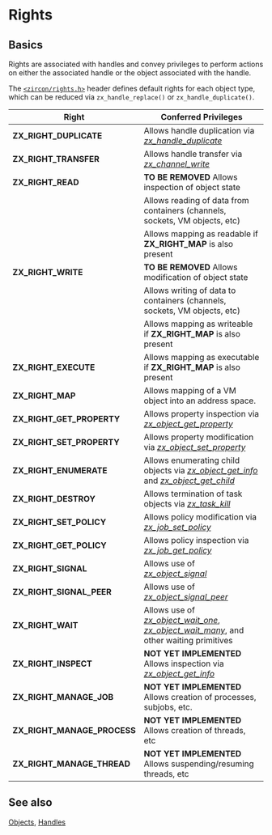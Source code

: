 # Rights

## Basics

Rights are associated with handles and convey privileges to perform actions on
either the associated handle or the object associated with the handle.

The [`<zircon/rights.h>`](../system/public/zircon/rights.h) header defines
default rights for each object type, which can be reduced via
`zx_handle_replace()` or `zx_handle_duplicate()`.

| Right | Conferred Privileges |
| ----- | -------------------- |
| **ZX_RIGHT_DUPLICATE**      | Allows handle duplication via [*zx_handle_duplicate*](syscalls/handle_duplicate.md) |
| **ZX_RIGHT_TRANSFER**       | Allows handle transfer via [*zx_channel_write*](syscalls/channel_write.md) |
| **ZX_RIGHT_READ**           | **TO BE REMOVED** Allows inspection of object state |
|                             | Allows reading of data from containers (channels, sockets, VM objects, etc) |
|                             | Allows mapping as readable if **ZX_RIGHT_MAP** is also present |
| **ZX_RIGHT_WRITE**          | **TO BE REMOVED** Allows modification of object state |
|                             | Allows writing of data to containers (channels, sockets, VM objects, etc) |
|                             | Allows mapping as writeable if **ZX_RIGHT_MAP** is also present |
| **ZX_RIGHT_EXECUTE**        | Allows mapping as executable if **ZX_RIGHT_MAP** is also present |
| **ZX_RIGHT_MAP**            | Allows mapping of a VM object into an address space. |
| **ZX_RIGHT_GET_PROPERTY**   | Allows property inspection via [*zx_object_get_property*](syscalls/object_get_property.md) |
| **ZX_RIGHT_SET_PROPERTY**   | Allows property modification via [*zx_object_set_property*](syscalls/object_set_property.md) |
| **ZX_RIGHT_ENUMERATE**      | Allows enumerating child objects via [*zx_object_get_info*](syscalls/object_get_info.md) and [*zx_object_get_child*](syscalls/object_get_child.md) |
| **ZX_RIGHT_DESTROY**        | Allows termination of task objects via [*zx_task_kill*](syscalls/task_kill.md)|
| **ZX_RIGHT_SET_POLICY**     | Allows policy modification via [*zx_job_set_policy*](syscalls/job_set_policy.md)|
| **ZX_RIGHT_GET_POLICY**     | Allows policy inspection via [*zx_job_get_policy*](syscalls/job_get_policy.md)|
| **ZX_RIGHT_SIGNAL**         | Allows use of [*zx_object_signal*](syscalls/object_signal.md) |
| **ZX_RIGHT_SIGNAL_PEER**    | Allows use of [*zx_object_signal_peer*](syscalls/object_signal.md) |
| **ZX_RIGHT_WAIT**           | Allows use of [*zx_object_wait_one*](syscalls/object_wait_one.md), [*zx_object_wait_many*](syscalls/object_wait_many.md), and other waiting primitives |
| **ZX_RIGHT_INSPECT**        | **NOT YET IMPLEMENTED** Allows inspection via [*zx_object_get_info*](syscalls/object_get_info.md) |
| **ZX_RIGHT_MANAGE_JOB**     | **NOT YET IMPLEMENTED** Allows creation of processes, subjobs, etc. |
| **ZX_RIGHT_MANAGE_PROCESS** | **NOT YET IMPLEMENTED** Allows creation of threads, etc |
| **ZX_RIGHT_MANAGE_THREAD**  | **NOT YET IMPLEMENTED** Allows suspending/resuming threads, etc|

## See also
[Objects](objects.md),
[Handles](handles.md)
